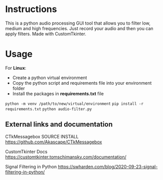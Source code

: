 ﻿# Instructions

This is a python audio processing GUI tool that allows you to filter low, medium and high frequencies. Just record your audio and then you can apply filters. Made with CustomTkinter.



# Usage

For **Linux**:
- Create a python virtual environment
- Copy the python script and requirements file into your environment folder
- Install the packages in **requirements.txt** file

`python -m venv /path/to/new/virtual/environment`
`pip install -r requirements.txt` 
`python audio-filter.py`

## External links and documentation

CTkMessagebox SOURCE INSTALL
https://github.com/Akascape/CTkMessagebox

  

CustomTkinter Docs
https://customtkinter.tomschimansky.com/documentation/

  

Signal Filtering in Python
https://swharden.com/blog/2020-09-23-signal-filtering-in-python/


